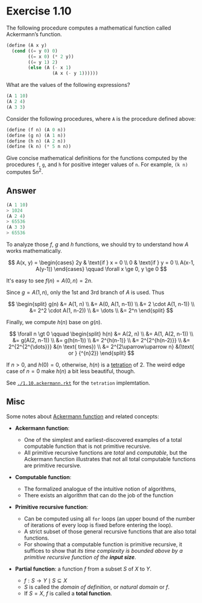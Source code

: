 # Exercise 1.10

The following procedure computes a mathematical function called Ackermann’s
function.

```scheme
(define (A x y)
  (cond ((= y 0) 0)
        ((= x 0) (* 2 y))
        ((= y 1) 2)
        (else (A (- x 1)
                 (A x (- y 1))))))
```

What are the values of the following expressions?

```scheme
(A 1 10)
(A 2 4)
(A 3 3)
```

Consider the following procedures, where `A` is the procedure defined above:

```scheme
(define (f n) (A 0 n))
(define (g n) (A 1 n))
(define (h n) (A 2 n))
(define (k n) (* 5 n n))
```

Give concise mathematical definitions for the functions computed by the
procedures `f`, `g`, and `h` for positive integer values of `n`. For example,
`(k n)` computes $5n^2$.

## Answer

```scheme
(A 1 10)
> 1024
(A 2 4)
> 65536
(A 3 3)
> 65536
```

To analyze those $f$, $g$ and $h$ functions, we should try to understand how $A$
works mathematically.

$$
A(x, y) =
\begin{cases}
2y & \text{if } x = 0 \\
0  & \text{if } y = 0 \\
A(x-1, A(y-1))
\end{cases}
\qquad
\forall x \ge 0, y \ge 0
$$

It's easy to see $f(n) = A(0, n) = 2n$.

Since $g = A(1, n)$, only the 1st and 3rd branch of $A$ is used. Thus

$$
\begin{split}
g(n) &= A(1, n) \\
     &= A(0, A(1, n-1)) \\
     &= 2 \cdot A(1, n-1)) \\
     &= 2^2 \cdot A(1, n-2)) \\
     &= \dots \\
     &= 2^n
\end{split}
$$

Finally, we compute $h(n)$ base on $g(n)$.

$$
\forall n \gt 0 \qquad
\begin{split}
h(n) &= A(2, n) \\
     &= A(1, A(2, n-1)) \\
     &= g(A(2, n-1)) \\
     &= g(h(n-1)) \\
     &= 2^{h(n-1)} \\
     &= 2^{2^{h(n-2)}} \\
     &= 2^{2^{2^{\dots}}}       &(n \text{ times}) \\
     &= 2^{2\uparrow\uparrow n} &(\text{ or } {^{n}2})
\end{split}
$$

If $n \gt 0$, and $h(0) = 0$, otherwise, $h(n)$ is a
[tetration](https://en.wikipedia.org/wiki/Tetration) of $2$. The weird edge case
of $n = 0$ make $h(n)$ a bit less beautiful, though.

See [`./1.10.ackermann.rkt`](./1.10.ackermann.rkt) for the `tetration`
implemtation.

## Misc

Some notes about [Ackermann function][ack_fn] and related concepts:

[ack_fn]: https://en.wikipedia.org/wiki/Ackermann_function

- **Ackermann function**:

  - One of the simplest and earliest-discovered examples of a total computable
    function that is not primitive recursive.
  - All primitive recursive functions are _total_ and _computable_, but the
    Ackermann function illustrates that not all total computable functions are
    primitive recursive.

- **Computable function**:

  - The formalized analogue of the intuitive notion of algorithms,
  - There exists an algorithm that can do the job of the function

- **Primitive recursive function**:

  - Can be computed using all `for` loops (an upper bound of the number of
    iterations of every loop is fixed before entering the loop).
  - A strict subset of those general recursive functions that are also total
    functions.
  - For showing that a computable function is primitive recursive, it suffices
    to show that _its time complexity is bounded above by a primitive recursive
    function of the **input size**_.

- **Partial function**: a function $f$ from a subset $S$ of $X$ to $Y$.

  - $f: S \rightarrow Y \mid S \subseteq X$
  - $S$ is called the _domain of definition_, or _natural domain_ or $f$.
  - If $S = X$, $f$ is called a **total function**.
